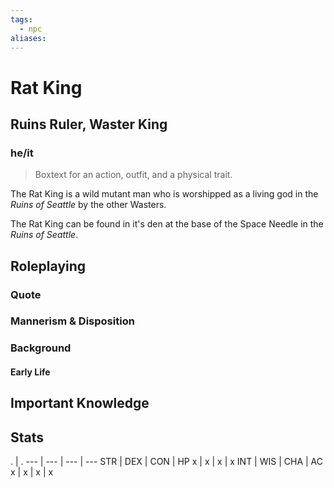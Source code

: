 ```yaml
---
tags:
  - npc
aliases:
---
```

# Rat King
## Ruins Ruler, Waster King
### he/it

> Boxtext for an action, outfit, and a physical trait.

The Rat King is a wild mutant man who is worshipped as a living god in the *Ruins of Seattle* by the other Wasters.

The Rat King can be found in it's den at the base of the Space Needle in the *Ruins of Seattle*.

## Roleplaying
### Quote

### Mannerism & Disposition

### Background
#### Early Life

## Important Knowledge


## Stats
. | . 
--- | --- | --- | ---
STR | DEX | CON | HP
x | x | x | x
INT | WIS | CHA | AC
x | x | x | x